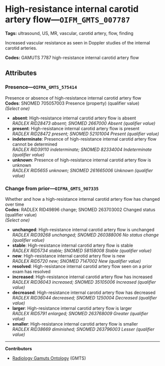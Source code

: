 # High-resistance internal carotid artery flow—`OIFM_GMTS_007787`

**Tags:** ultrasound, US, MR, vascular, carotid artery, flow, finding

Increased vascular resistance as seen in Doppler studies of the internal carotid arteries.

**Codes:** GAMUTS 7787 high-resistance internal carotid artery flow

## Attributes

### Presence—`OIFMA_GMTS_575414`

Presence or absence of high-resistance internal carotid artery flow  
**Codes**: SNOMED 705057003 Presence (property) (qualifier value)  
*(Select one)*

- **absent**: High-resistance internal carotid artery flow is absent  
_RADLEX RID28473 absent; SNOMED 2667000 Absent (qualifier value)_
- **present**: High-resistance internal carotid artery flow is present  
_RADLEX RID28472 present; SNOMED 52101004 Present (qualifier value)_
- **indeterminate**: Presence of high-resistance internal carotid artery flow cannot be determined  
_RADLEX RID39110 indeterminate; SNOMED 82334004 Indeterminate (qualifier value)_
- **unknown**: Presence of high-resistance internal carotid artery flow is unknown  
_RADLEX RID5655 unknown; SNOMED 261665006 Unknown (qualifier value)_

### Change from prior—`OIFMA_GMTS_907335`

Whether and how a high-resistance internal carotid artery flow has changed over time  
**Codes**: RADLEX RID49896 change; SNOMED 263703002 Changed status (qualifier value)  
*(Select one)*

- **unchanged**: High-resistance internal carotid artery flow is unchanged  
_RADLEX RID39268 unchanged; SNOMED 260388006 No status change (qualifier value)_
- **stable**: High-resistance internal carotid artery flow is stable  
_RADLEX RID5734 stable; SNOMED 58158008 Stable (qualifier value)_
- **new**: High-resistance internal carotid artery flow is new  
_RADLEX RID5720 new; SNOMED 7147002 New (qualifier value)_
- **resolved**: High-resistance internal carotid artery flow seen on a prior exam has resolved  
- **increased**: High-resistance internal carotid artery flow has increased  
_RADLEX RID36043 increased; SNOMED 35105006 Increased (qualifier value)_
- **decreased**: High-resistance internal carotid artery flow has decreased  
_RADLEX RID36044 decreased; SNOMED 1250004 Decreased (qualifier value)_
- **larger**: High-resistance internal carotid artery flow is larger  
_RADLEX RID5791 enlarged; SNOMED 263768009 Greater (qualifier value)_
- **smaller**: High-resistance internal carotid artery flow is smaller  
_RADLEX RID38669 diminished; SNOMED 263796003 Lesser (qualifier value)_

---

**Contributors**

- [Radiology Gamuts Ontology](https://gamuts.net/) (GMTS)